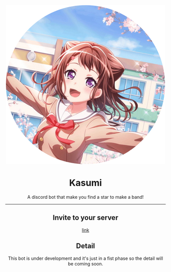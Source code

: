 <div align="center"> 

<!-- ![kasumi](icon/kasumiicon_circle.png ) -->
<img src="icon/kasumiicon_circle.png" alt="Kasumi" width="500" height="500">

# Kasumi

A discord bot that make you find a star to make a band!

<hr>

## Invite to your server

[link](https://discord.com/oauth2/authorize?client_id=806810705205395456&permissions=8&scope=bot)

## Detail

This bot is under development and it's just in a fist phase so the detail will be coming soon.


